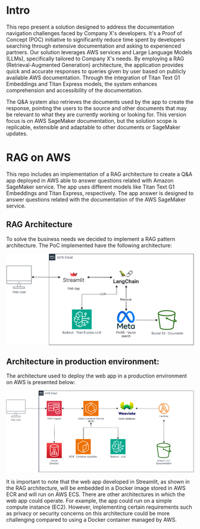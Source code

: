 # Intro
This repo present a solution designed to address the documentation navigation challenges faced by Company X's developers. It's a Proof of Concept (POC) initiative to significantly reduce time spent by developers searching through extensive documentation and asking to experienced partners. Our solution leverages AWS services and Large Language Models (LLMs), specifically tailored to Company X's needs. By employing a RAG (Retrieval-Augmented Generation) architecture, the application provides quick and accurate responses to queries given by user based on publicly available AWS documentation. Through the integration of Titan Text G1 Embeddings and Titan Express models, the system enhances comprehension and accessibility of the documentation. 

The Q&A system also retrieves the documents used by the app to create the response, pointing the users to the source and other documents that may be relevant to what they are currently working or looking for. This version focus is on AWS SageMaker documentation, but the solution scope is replicable, extensible and adaptable to other documents or SageMaker updates.

# RAG on AWS
This repo includes an implementation of a RAG architecture to create a Q&amp;A app deployed in AWS able to answer questions related with Amazon SageMaker service. The app uses different models like Titan Text G1 Embeddings and Titan Express, respectively. The app answer is designed to answer questions related with the documentation of the AWS SageMaker service.

## RAG Architecture
To solve the business needs we decided to implement a RAG pattern architecture. The PoC implemented have the following architecture:

![alt text](https://github.com/JuanCaBaqueroB/RAG_on_AWS/blob/main/src/RAG_architecture.png)

## Architecture in production environment:
The architecture used to deploy the web app in a production environment on AWS is presented below:

![alt text](https://github.com/JuanCaBaqueroB/RAG_on_AWS/blob/main/src/RAG_on_AWS.png)

It is important to note that the web app developed in Streamlit, as shown in the RAG architecture, will be embedded in a Docker image stored in AWS ECR and will run on AWS ECS. There are other architectures in which the web app could operate. For example, the app could run on a simple compute instance (EC2). However, implementing certain requirements such as privacy or security concerns on this architecture could be more challenging compared to using a Docker container managed by AWS.
